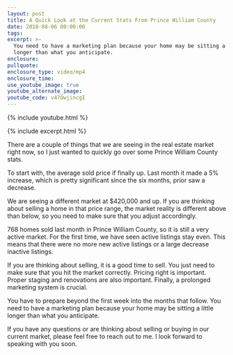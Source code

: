 ```yaml
---
layout: post
title: A Quick Look at the Current Stats From Prince William County
date: 2018-08-06 00:00:00
tags:
excerpt: >-
  You need to have a marketing plan because your home may be sitting a little
  longer than what you anticipate.
enclosure:
pullquote:
enclosure_type: video/mp4
enclosure_time:
use_youtube_image: true
youtube_alternate_image:
youtube_code: v47OwjincgI
---
```

{% include youtube.html %}

{% include excerpt.html %}

There are a couple of things that we are seeing in the real estate market right now, so I just wanted to quickly go over some Prince William County stats.

To start with, the average sold price if finally up. Last month it made a 5% increase, which is pretty significant since the six months, prior saw a decrease.

We are seeing a different market at $420,000 and up. If you are thinking about selling a home in that price range, the market reality is different above than below, so you need to make sure that you adjust accordingly.

768 homes sold last month in Prince William County, so it is still a very active market. For the first time, we have seen active listings stay even. This means that there were no more new active listings or a large decrease inactive listings.

If you are thinking about selling, it is a good time to sell. You just need to make sure that you hit the market correctly. Pricing right is important. Proper staging and renovations are also important. Finally, a prolonged marketing system is crucial.

You have to prepare beyond the first week into the months that follow. You need to have a marketing plan because your home may be sitting a little longer than what you anticipate.

If you have any questions or are thinking about selling or buying in our current market, please feel free to reach out to me. I look forward to speaking with you soon.
